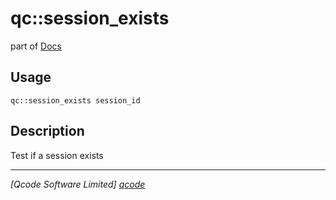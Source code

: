 qc::session_exists
==================

part of [Docs](.)

Usage
-----
`qc::session_exists session_id`

Description
-----------
Test if a session exists

----------------------------------
*[Qcode Software Limited] [qcode]*

[qcode]: www.qcode.co.uk "Qcode Software"